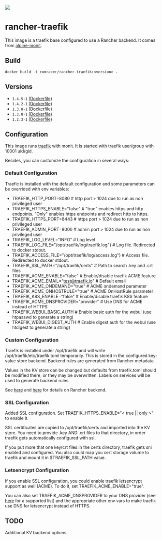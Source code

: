 [![](https://images.microbadger.com/badges/image/romracer/rancher-traefik.svg)](https://microbadger.com/images/romracer/rancher-traefik "Get your own image badge on microbadger.com")

rancher-traefik 
==============

This image is a traefik base configured to use a Rancher backend. It comes from [alpine-monit][alpine-monit].

## Build

```
docker build -t romracer/rancher-traefik:<version> .
```

## Versions

- `1.4.5-1` [(Dockerfile)](https://github.com/romracer/rancher-traefik/blob/1.4.5-1/Dockerfile)
- `1.4.2-1` [(Dockerfile)](https://github.com/romracer/rancher-traefik/blob/1.4.2-1/Dockerfile)
- `1.3.8-1` [(Dockerfile)](https://github.com/romracer/rancher-traefik/blob/1.3.8-1/Dockerfile)
- `1.3.0-1` [(Dockerfile)](https://github.com/romracer/rancher-traefik/blob/1.3.0-1/Dockerfile)
- `1.2.3-1` [(Dockerfile)](https://github.com/romracer/rancher-traefik/blob/1.2.3-1/Dockerfile)

## Configuration

This image runs [traefik][traefik] with monit. It is started with traefik user/group with 10001 uid/gid.

Besides, you can customize the configuration in several ways:

### Default Configuration

Traefic is installed with the default configuration and some parameters can be overrided with env variables:

- TRAEFIK_HTTP_PORT=8080								# http port > 1024 due to run as non privileged user
- TRAEFIK_HTTPS_ENABLE="false"							# "true" enables https and http endpoints. "Only" enables https endpoints and redirect http to https.
- TRAEFIK_HTTPS_PORT=8443								# https port > 1024 due to run as non privileged user
- TRAEFIK_ADMIN_PORT=8000								# admin port > 1024 due to run as non privileged user
- TRAEFIK_LOG_LEVEL="INFO"								# Log level
- TRAEFIK_LOG_FILE="/opt/traefik/log/traefik.log"}		# Log file. Redirected to docker stdout.
- TRAEFIK_ACCESS_FILE="/opt/traefik/log/access.log"}	# Access file. Redirected to docker stdout.
- TRAEFIK_SSL_PATH="/opt/traefik/certs"					# Path to search .key and .crt files
- TRAEFIK_ACME_ENABLE="false"							# Enable/disable traefik ACME feature
- TRAEFIK_ACME_EMAIL="test@traefik.io"					# Default email
- TRAEFIK_ACME_ONDEMAND="true"							# ACME ondemand parameter
- TRAEFIK_ACME_ONHOSTRULE="true"						# ACME OnHostRule parameter
- TRAEFIK_K8S_ENABLE="false"							# Enable/disable traefik K8S feature
- TRAEFIK_ACME_DNSPROVIDER="provider"						# Use DNS for ACME instead of HTTPS
- TRAEFIK_WEBUI_BASIC_AUTH							# Enable basic auth for the webui (use htpasswd to generate a string)
- TRAEFIK_WEBUI_DIGEST_AUTH							# Enable digest auth for the webui (use htdigest to generate a string)

### Custom Configuration

Traefik is installed under /opt/traefik and will write /opt/traefik/etc/traefik.toml temporarily. This is stored in the configured key-value store backend. Backend rules are generated from Rancher metadata.

Values in the KV store can be changed but defaults from traefik.toml should be modified there, or they may be overwritten. Labels on services will be used to generate backend rules.

See [here][traefik-docs] and [here][traefik-code] for details on Rancher backend.

### SSL Configuration

Added SSL configuration. Set TRAEFIK_HTTPS_ENABLE="< true || only >" to enable it. 

SSL certificates are copied to /opt/traefik/certs and imported into the KV store. You need to provide .key AND .crt files to that directory, in order traefik gets automatically configured with ssl.

If you put more that one key/crt files in the certs directory, traefik gets sni enabled and configured. You also could map you cert storage volume to traefik and mount it in $TRAEFIK_SSL_PATH value.

### Letsencrypt Configuration

If you enable SSL configuration, you could enable traefik letsencrypt support as well (ACME). To do it, set TRAEFIK_ACME_ENABLE="true".

You can also set TRAEFIK_ACME_DNSPROVIDER to your DNS provider (see [here][traefik-dns] for a supported list) and the appropriate other env vars to make traefik use DNS for letsencrypt instead of HTTPS.

## TODO

Additional KV backend options.

[alpine-monit]: https://github.com/rawmind0/alpine-monit/
[traefik]: https://github.com/containous/traefik
[rancher-traefik]: https://hub.docker.com/r/rawmind/rancher-traefik/
[rancher-example]: https://github.com/rawmind0/alpine-traefik/tree/master/rancher
[traefik-docs]: https://docs.traefik.io/toml/#rancher-backend
[traefik-code]: https://github.com/containous/traefik/blob/v1.2/provider/rancher.go
[traefik-dns]: https://docs.traefik.io/toml/#acme-lets-encrypt-configuration
